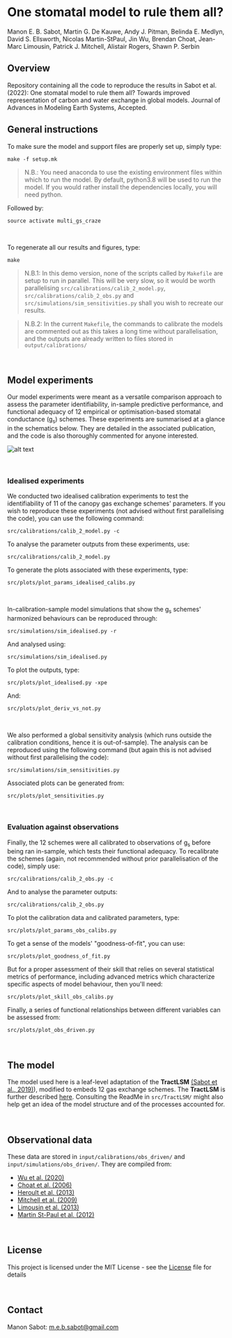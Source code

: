 # One stomatal model to rule them all?

Manon E. B. Sabot, Martin G. De Kauwe, Andy J. Pitman, Belinda E. Medlyn, David
S. Ellsworth, Nicolas Martin-StPaul, Jin Wu, Brendan Choat, Jean-Marc Limousin,
Patrick J. Mitchell, Alistair Rogers, Shawn P. Serbin

## Overview

Repository containing all the code to reproduce the results in Sabot et al.
(2022): One stomatal model to rule them all? Towards improved representation of
carbon and water exchange in global models. Journal of Advances in Modeling
Earth Systems, Accepted.

## General instructions

To make sure the model and support files are properly set up, simply type:
```
make -f setup.mk
```
> N.B.: You need anaconda to use the existing environment files within which
> to run the model. By default, python3.8 will be used to run the model.
> If you would rather install the dependencies locally, you will need python.

Followed by:
```
source activate multi_gs_craze
```

&nbsp;

To regenerate all our results and figures, type:
```
make
```
> N.B.1: In this demo version, none of the scripts called by `Makefile` are
> setup to run in parallel. This will be very slow, so it would be worth
> parallelising `src/calibrations/calib_2_model.py`,
> `src/calibrations/calib_2_obs.py` and
> `src/simulations/sim_sensitivities.py` shall you wish to recreate our
> results.

> N.B.2: In the current `Makefile`, the commands to calibrate the models are
> commented out as this takes a long time without parallelisation, and the
> outputs are already written to files stored in `output/calibrations/`

&nbsp;

## Model experiments

Our model experiments were meant as a versatile comparison approach to assess
the parameter identifiability, in-sample predictive performance, and
functional adequacy of 12 empirical or optimisation-based stomatal conductance
(<it>g<sub>s</sub></it>) schemes. These experiments are summarised at a glance
in the schematics below. They are detailed in the associated publication, and
the code is also thoroughly commented for anyone interested.

![alt text](src/extra/model_experiments_setup.jpg)

&nbsp;

### Idealised experiments

We conducted two idealised calibration experiments to test the identifiability
of 11 of the canopy gas exchange schemes' parameters. If you wish to reproduce
these experiments (not advised without first parallelising the code), you can
use the following command:
```
src/calibrations/calib_2_model.py -c
```

To analyse the parameter outputs from these experiments, use:
```
src/calibrations/calib_2_model.py
```

To generate the plots associated with these experiments, type:
```
src/plots/plot_params_idealised_calibs.py
```

&nbsp;

In-calibration-sample model simulations that show the <it>g<sub>s</sub></it>
schemes' harmonized behaviours can be reproduced through:
```
src/simulations/sim_idealised.py -r
```

And analysed using:
```
src/simulations/sim_idealised.py
```

To plot the outputs, type:
```
src/plots/plot_idealised.py -xpe
```
And:
```
src/plots/plot_deriv_vs_not.py
```

&nbsp;

We also performed a global sensitivity analysis (which runs outside the
calibration conditions, hence it is out-of-sample). The analysis can be
reproduced using the following command (but again this is not advised without
first parallelising the code):
```
src/simulations/sim_sensitivities.py
```

Associated plots can be generated from:
```
src/plots/plot_sensitivities.py
```

&nbsp;

### Evaluation against observations

Finally, the 12 schemes were all calibrated to observations of
<it>g<sub>s</sub></it> before being ran in-sample, which tests their
functional adequacy. To recalibrate the schemes (again, not recommended
without prior parallelisation of the code), simply use:

```
src/calibrations/calib_2_obs.py -c
```

And to analyse the parameter outputs:
```
src/calibrations/calib_2_obs.py
```

To plot the calibration data and calibrated parameters, type:
```
src/plots/plot_params_obs_calibs.py
```

To get a sense of the models' "goodness-of-fit", you can use:
```
src/plots/plot_goodness_of_fit.py
```

But for a proper assessment of their skill that relies on several statistical
metrics of performance, including advanced metrics which characterize
specific aspects of model behaviour, then you'll need:
```
src/plots/plot_skill_obs_calibs.py
```

Finally, a series of functional relationships between different variables can
be assessed from:
```
src/plots/plot_obs_driven.py
```

&nbsp;

## The model

The model used here is a leaf-level adaptation of the **TractLSM**
[(Sabot et al., 2019)](https://doi.org/10.5281/zenodo.3566722)), modified to
embeds 12 gas exchange schemes. The **TractLSM** is further described
[here](https://github.com/ManonSabot/Profit_Maximisation_European_Forests).
Consulting the ReadMe in `src/TractLSM/` might also help get an idea of the
model structure and of the processes accounted for.

&nbsp;

## Observational data

These data are stored in `input/calibrations/obs_driven/` and
`input/simulations/obs_driven/`. They are compiled from:
* [Wu et al. (2020)](https://doi.org/10.1111/gcb.14820)
* [Choat et al. (2006)](https://doi.org/10.1093/treephys/26.5.657)
* [Heroult et al. (2013)](https://doi.org/10.1111/j.1365-3040.2012.02570.x)
* [Mitchell et al. (2009)](https://doi.org/10.1016/j.agrformet.2008.07.008)
* [Limousin et al. (2013)](https://doi.org/10.1111/pce.12089)
* [Martin St-Paul et al. (2012)](https://doi.org/10.1071/FP11090)

&nbsp;

## License

This project is licensed under the MIT License - see the [License](License) file for details

&nbsp;

## Contact

Manon Sabot: [m.e.b.sabot@gmail.com](mailto:m.e.b.sabot@gmail.com?subject=[One_gs_model_to_rule_Code]%20Source%20Han%20Sans)

